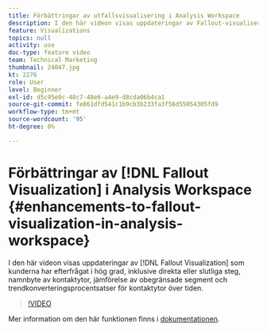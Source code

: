 ```yaml
---
title: Förbättringar av utfallsvisualisering i Analysis Workspace
description: I den här videon visas uppdateringar av Fallout-visualiseringen som kunderna har efterfrågat i hög grad, inklusive direkta eller slutliga steg, namnbyte av kontaktpunkter, jämförelse av obegränsade segment och trendkonverteringsprocentsatser för kontaktytor över tiden.
feature: Visualizations
topics: null
activity: use
doc-type: feature video
team: Technical Marketing
thumbnail: 24047.jpg
kt: 2276
role: User
level: Beginner
exl-id: d5c95e0c-48c7-48e6-a4e9-d8cda06b4ca1
source-git-commit: fe861dfd541c1b9cb3b233fa3f56d55054305fd9
workflow-type: tm+mt
source-wordcount: '95'
ht-degree: 0%

---
```


# Förbättringar av [!DNL Fallout Visualization] i Analysis Workspace {#enhancements-to-fallout-visualization-in-analysis-workspace}

I den här videon visas uppdateringar av [!DNL Fallout Visualization] som kunderna har efterfrågat i hög grad, inklusive direkta eller slutliga steg, namnbyte av kontaktytor, jämförelse av obegränsade segment och trendkonverteringsprocentsatser för kontaktytor över tiden.

>[!VIDEO](https://video.tv.adobe.com/v/24047/?quality=12)

Mer information om den här funktionen finns i [dokumentationen](https://experienceleague.adobe.com/docs/analytics/analyze/analysis-workspace/visualizations/fallout/fallout-flow.html?lang=en).

